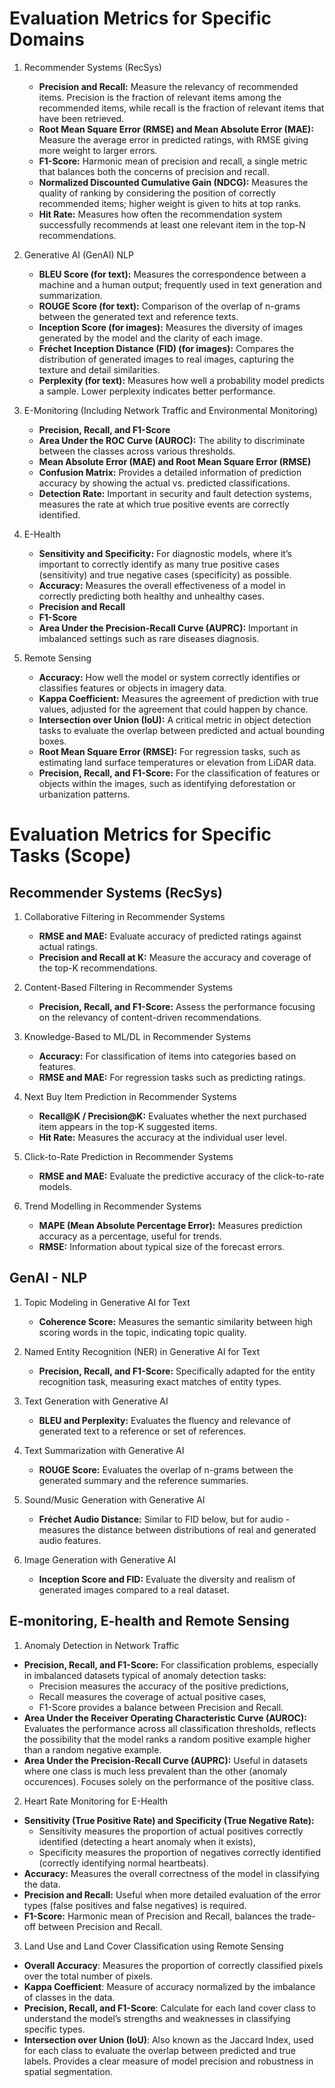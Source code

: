 # Evaluation Metrics for Specific Domains

1. Recommender Systems (RecSys)
   - **Precision and Recall:** Measure the relevancy of recommended items. Precision is the fraction of relevant items among the recommended items, while recall is the fraction of relevant items that have been retrieved.
   - **Root Mean Square Error (RMSE) and Mean Absolute Error (MAE):** Measure the average error in predicted ratings, with RMSE giving more weight to larger errors.
   - **F1-Score:** Harmonic mean of precision and recall, a single metric that balances both the concerns of precision and recall.
   - **Normalized Discounted Cumulative Gain (NDCG):** Measures the quality of ranking by considering the position of correctly recommended items; higher weight is given to hits at top ranks.
   - **Hit Rate:** Measures how often the recommendation system successfully recommends at least one relevant item in the top-N recommendations.

2. Generative AI (GenAI) NLP
   - **BLEU Score (for text):** Measures the correspondence between a machine and a human output; frequently used in text generation and summarization.
   - **ROUGE Score (for text):** Comparison of the overlap of n-grams between the generated text and reference texts.
   - **Inception Score (for images):** Measures the diversity of images generated by the model and the clarity of each image.
   - **Fréchet Inception Distance (FID) (for images):** Compares the distribution of generated images to real images, capturing the texture and detail similarities.
   - **Perplexity (for text):** Measures how well a probability model predicts a sample. Lower perplexity indicates better performance.

3. E-Monitoring (Including Network Traffic and Environmental Monitoring)
   - **Precision, Recall, and F1-Score** 
   - **Area Under the ROC Curve (AUROC):** The ability to discriminate between the classes across various thresholds.
   - **Mean Absolute Error (MAE) and Root Mean Square Error (RMSE)**
   - **Confusion Matrix:** Provides a detailed information of prediction accuracy by showing the actual vs. predicted classifications.
   - **Detection Rate:** Important in security and fault detection systems, measures the rate at which true positive events are correctly identified.

4. E-Health
   - **Sensitivity and Specificity:** For diagnostic models, where it’s important to correctly identify as many true positive cases (sensitivity) and true negative cases (specificity) as possible.
   - **Accuracy:** Measures the overall effectiveness of a model in correctly predicting both healthy and unhealthy cases.
   - **Precision and Recall**
   - **F1-Score**
   - **Area Under the Precision-Recall Curve (AUPRC):** Important in imbalanced settings such as rare diseases diagnosis.

5. Remote Sensing
   - **Accuracy:** How well the model or system correctly identifies or classifies features or objects in imagery data.
   - **Kappa Coefficient:** Measures the agreement of prediction with true values, adjusted for the agreement that could happen by chance.
   - **Intersection over Union (IoU):** A critical metric in object detection tasks to evaluate the overlap between predicted and actual bounding boxes.
   - **Root Mean Square Error (RMSE):** For regression tasks, such as estimating land surface temperatures or elevation from LiDAR data.
   - **Precision, Recall, and F1-Score:** For the classification of features or objects within the images, such as identifying deforestation or urbanization patterns.


# Evaluation Metrics for Specific Tasks (Scope)

## Recommender Systems (RecSys)

1. Collaborative Filtering in Recommender Systems
   - **RMSE and MAE:** Evaluate accuracy of predicted ratings against actual ratings.
   - **Precision and Recall at K:** Measure the accuracy and coverage of the top-K recommendations.

2. Content-Based Filtering in Recommender Systems
   - **Precision, Recall, and F1-Score:** Assess the performance focusing on the relevancy of content-driven recommendations.

3. Knowledge-Based to ML/DL in Recommender Systems
   - **Accuracy:** For classification of items into categories based on features.
   - **RMSE and MAE:** For regression tasks such as predicting ratings.

4. Next Buy Item Prediction in Recommender Systems
   - **Recall@K / Precision@K:** Evaluates whether the next purchased item appears in the top-K suggested items.
   - **Hit Rate:** Measures the accuracy at the individual user level.

5. Click-to-Rate Prediction in Recommender Systems
   - **RMSE and MAE:** Evaluate the predictive accuracy of the click-to-rate models.

6. Trend Modelling in Recommender Systems
   - **MAPE (Mean Absolute Percentage Error):** Measures prediction accuracy as a percentage, useful for trends.
   - **RMSE:** Information about typical size of the forecast errors.


## GenAI - NLP

1. Topic Modeling in Generative AI for Text
   - **Coherence Score:** Measures the semantic similarity between high scoring words in the topic, indicating topic quality.

2. Named Entity Recognition (NER) in Generative AI for Text
   - **Precision, Recall, and F1-Score:** Specifically adapted for the entity recognition task, measuring exact matches of entity types.

3. Text Generation with Generative AI
   - **BLEU and Perplexity:** Evaluates the fluency and relevance of generated text to a reference or set of references.

4. Text Summarization with Generative AI
   - **ROUGE Score:** Evaluates the overlap of n-grams between the generated summary and the reference summaries.

5. Sound/Music Generation with Generative AI
   - **Fréchet Audio Distance:** Similar to FID below, but for audio - measures the distance between distributions of real and generated audio features.

6. Image Generation with Generative AI
   - **Inception Score and FID:** Evaluate the diversity and realism of generated images compared to a real dataset.


## E-monitoring, E-health and Remote Sensing

1. Anomaly Detection in Network Traffic
  - **Precision, Recall, and F1-Score:** For classification problems, especially in imbalanced datasets typical of anomaly detection tasks:
     - Precision measures the accuracy of the positive predictions,
     - Recall measures the coverage of actual positive cases,
     - F1-Score provides a balance between Precision and Recall.
  - **Area Under the Receiver Operating Characteristic Curve (AUROC):** Evaluates the performance across all classification thresholds, reflects the possibility that the model ranks a random positive example higher than a random negative example.
  - **Area Under the Precision-Recall Curve (AUPRC):** Useful in datasets where one class is much less prevalent than the other (anomaly occurences). Focuses solely on the performance of the positive class.

2. Heart Rate Monitoring for E-Health
  - **Sensitivity (True Positive Rate) and Specificity (True Negative Rate):**
     - Sensitivity measures the proportion of actual positives correctly identified (detecting a heart anomaly when it exists),
     - Specificity measures the proportion of negatives correctly identified (correctly identifying normal heartbeats).
  - **Accuracy:** Measures the overall correctness of the model in classifying the data.
  - **Precision and Recall:** Useful when more detailed evaluation of the error types (false positives and false negatives) is required.
  - **F1-Score:** Harmonic mean of Precision and Recall, balances the trade-off between Precision and Recall.

3. Land Use and Land Cover Classification using Remote Sensing
  - **Overall Accuracy**: Measures the proportion of correctly classified pixels over the total number of pixels.
  - **Kappa Coefficient**: Measure of accuracy normalized by the imbalance of classes in the data.
  - **Precision, Recall, and F1-Score**: Calculate for each land cover class to understand the model’s strengths and weaknesses in classifying specific types.
  - **Intersection over Union (IoU)**: Also known as the Jaccard Index, used for each class to evaluate the overlap between predicted and true labels. Provides a clear measure of model precision and robustness in spatial segmentation.
